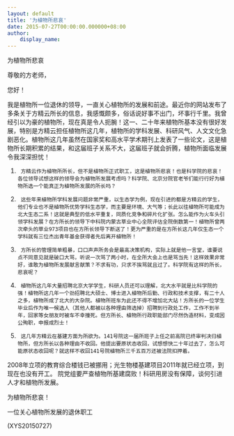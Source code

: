 ```yaml
---
layout: default
title: '为植物所悲哀'
date: 2015-07-27T00:00:00.000000+08:00
author:
    display_name: 
---
```


为植物所悲哀

尊敬的方老师，

您好！

我是植物所一位退休的领导，一直关心植物所的发展和前途。最近你的网站发布了多条关于方精云所长的信息，我感慨颇多，俗话说好事不出门，坏事行千里。我曾经引以为豪的植物所，现在真是令人扼腕！这一、二十年来植物所基本没有很好发展，特别是方精云担任植物所这几年，植物所的学科发展、科研风气、人文文化急剧恶化。植物所这几年虽然在国家奖和高水平学术期刊上发表了一些论文，这是植物所长期积累的结果，和这届班子关系不大，这届班子就会折腾，植物所面临发展令我深深担忧！

1.      方精云作为植物所所长，但不是植物所正式职工，这是植物所悲哀！也是科学院的悲哀！各位领导试想这样的领导会为植物所发展考虑吗？科学院、北京分院官老爷们能行行好为植物所选一个能真正为植物所发展的所长吗？

2.      这些年来植物所学科发展问题非常严重，以生态学为例，现在引进的都是方精云的学生，他们专业也不是植物所优势学科生态学，而主要是环境、大气等；长此以往植物所可能成为北大生态二系！这就是典型的低水平重复，同质化竞争和碎片化扩张。怎么能作为火车头引领学科发展？在方所长的领导下中科院内蒙古草业中心全院评估全院倒数第一！植物所曾两次牵头的草业973项目也在方所长领导下断送了！更为严重的是在方所长这几年仅生态一个学科就有三位杰出青年基金获得者先后离开植物所！

3.      方所长的管理简单粗暴，口口声声所务会是最高决策机构，实际上就是他一言堂，谁要说点不同意见就是破口大骂，听说一次骂了两小时，在全所大会上也是骂当先！这样效果非常好，谁敢为植物所发展献言献策？不求有功，只求不挨骂就且过了。科学院有这样的所长，悲哀呢？

4.      植物所这几年大量招聘北京大学学生，科研人员还可以理解，北大水平就是比科学院的强！植物所这几年一个劲招聘北大硕士、博士进入植物所后勤、行政和技术支撑，有二十人之多，植物所成了北大的大杂院。植物所班车为此还不得不增加北大站！方所长的一位学生毕业后作为唯一候选人（其他人都被以各种理由筛选掉）招聘到行政处工作，工作不到半年，回家等女朋友时被车不幸撞死。但方所长、植物所行政职能部门尽然伪造材料，变成因公殉职，申报成烈士！

5.      这几年方精云在基建方面为所欲为。141号院这一届所班子上任之前高院已终审判决归植物所，但方所长以各种理由不收回。他提出要原状态收回，试想想快二十年过去了，怎么可能原状态收回呢？就这样不收回141号院植物所三千五百万还被法院扣押着。

2008年立项的教育综合楼钱已被挪用；光生物楼基建项目2011年就已经立项，到现在也没有开工。 院党组要严查植物所基建腐败！科研用房没有保障，谈何引进人才和植物所发展。

为植物所悲哀！

一位关心植物所发展的退休职工

(XYS20150727)

